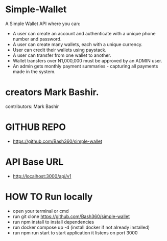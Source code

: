 # Simple-Wallet
A Simple Wallet API where you can:
- A user can create an account and authenticate with a unique phone number and password.
- A user can create many wallets, each with a unique currency.
- User can credit their wallets using paystack.
- A user can transfer from one wallet to another.
- Wallet transfers over N1,000,000 must be approved by an ADMIN user.
- An admin gets monthly payment summaries - capturing all payments made in the system.


# creators Mark Bashir.
contributors:
Mark Bashir

# GITHUB REPO

- <https://github.com/Bash360/simple-wallet>


# API Base URL

- <http://localhost:3000/api/v1>

# HOW TO Run locally

- open your terminal or cmd
- run git clone <https://github.com/Bash360/simple-wallet>
- run npm install to install dependencies
- run docker compose up -d  (install docker if not already installed)
- run npm run start to start application it listens on port 3000
